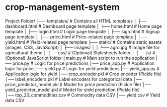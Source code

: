 # crop-management-system
Project Folder/
├── templates/                    # Contains all HTML templates
│   ├── dashboard.html            # Dashboard page template
│   ├── home.html                 # Home page template
│   ├── login.html                # Login page template
│   ├── sign.html                 # Signup page template
│   ├── price.html                # Price-related page template
│   ├── yield.html                # Yield-related page template
├── static/                       # Contains static assets (images, CSS, JavaScript)
│   ├── images/
│   │   └── agro.jpg              # Image file for agricultural theme
│   ├── css/                      # (Optional) Stylesheets folder
│   ├── js/                       # (Optional) JavaScript folder
│main.py                   # Main script to run the application
|── price.py                  # Logic for price predictions
│── price_app.py              # Application logic for price
│── yield.py                  # Logic for yield predictions
|── yield_app.py              # Application logic for yield
│── crop_encoder.pkl          # Crop encoder (Pickle file)
│── label_encoders.pkl        # Label encoders for categorical data
│── price_predictor_model.pkl # Model for price prediction (Pickle file)
│── yield_predictor_model.pkl # Model for yield prediction (Pickle file)         
│── top_20_commodities.csv    # Commodity data CSV
│── yield.csv                 # Yield data CSV

